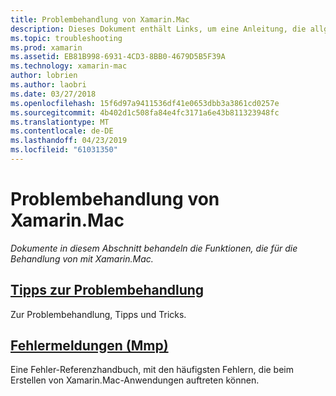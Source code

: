 ```yaml
---
title: Problembehandlung von Xamarin.Mac
description: Dieses Dokument enthält Links, um eine Anleitung, die allgemeine Problembehandlung für die Xamarin.Mac-Entwicklung zu beschreiben und einem anderen Handbuch beschrieben, die von Mmp, das Tool, mit der Assemblys in einer Mac-Anwendung verpackt generierten Fehler enthält.
ms.topic: troubleshooting
ms.prod: xamarin
ms.assetid: EB81B998-6931-4CD3-8BB0-4679D5B5F39A
ms.technology: xamarin-mac
author: lobrien
ms.author: laobri
ms.date: 03/27/2018
ms.openlocfilehash: 15f6d97a9411536df41e0653dbb3a3861cd0257e
ms.sourcegitcommit: 4b402d1c508fa84e4fc3171a6e43b811323948fc
ms.translationtype: MT
ms.contentlocale: de-DE
ms.lasthandoff: 04/23/2019
ms.locfileid: "61031350"
---
```

# <a name="xamarinmac-troubleshooting"></a>Problembehandlung von Xamarin.Mac 

_Dokumente in diesem Abschnitt behandeln die Funktionen, die für die Behandlung von mit Xamarin.Mac._

##  <a name="troubleshooting-tipsmactroubleshootingtroubleshootingmd"></a>[Tipps zur Problembehandlung](~/mac/troubleshooting/troubleshooting.md)

Zur Problembehandlung, Tipps und Tricks.

##  <a name="errors-messages-mmpmactroubleshootingmmp-errorsmd"></a>[Fehlermeldungen (Mmp)](~/mac/troubleshooting/mmp-errors.md)

Eine Fehler-Referenzhandbuch, mit den häufigsten Fehlern, die beim Erstellen von Xamarin.Mac-Anwendungen auftreten können.

